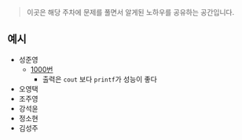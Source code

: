 > 이곳은 해당 주차에 문제를 풀면서 알게된 노하우를 공유하는 공간입니다.

## 예시

- 성준영
    - [1000번](https://github.com/sungjunyoung/algorithm-study/blob/master/week_1/1000_junyoung.cpp)
        - 출력은 `cout` 보다 `printf`가 성능이 좋다
- 오영택
- 조주영
- 강석윤
- 정소현
- 김성주
